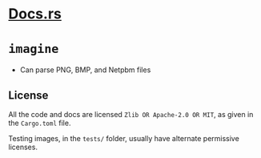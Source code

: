 
# [Docs.rs](https://docs.rs/imagine/)

# `imagine`

* Can parse PNG, BMP, and Netpbm files

## License

All the code and docs are licensed `Zlib OR Apache-2.0 OR MIT`, as given in the
`Cargo.toml` file.

Testing images, in the `tests/` folder, usually have alternate permissive licenses.
